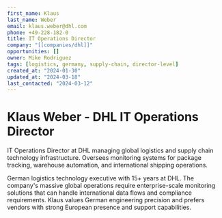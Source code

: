 ```yaml
---
first_name: Klaus
last_name: Weber
email: klaus.weber@dhl.com
phone: +49-228-182-0
title: IT Operations Director
company: "[[companies/dhl]]"
opportunities: []
owner: Mike Rodriguez
tags: [logistics, germany, supply-chain, director-level]
created_at: "2024-01-30"
updated_at: "2024-03-18"
last_contacted: "2024-03-12"
---
```


# Klaus Weber - DHL IT Operations Director

IT Operations Director at DHL managing global logistics and supply chain technology infrastructure. Oversees monitoring systems for package tracking, warehouse automation, and international shipping operations.

German logistics technology executive with 15+ years at DHL. The company's massive global operations require enterprise-scale monitoring solutions that can handle international data flows and compliance requirements. Klaus values German engineering precision and prefers vendors with strong European presence and support capabilities.
